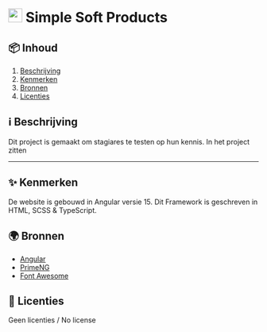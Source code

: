 <h1>
  <img src="https://user-images.githubusercontent.com/47314813/214880490-f9031164-14f2-485c-9e3a-d1fe5c9c40d7.png" style="height: 1em;">
  <span>Simple Soft Products</span>
</h1>

<h2 id="inhoud">📦 Inhoud</h2>

<ol>
  <li>
    <a href="#beschrijving">Beschrijving</a>
  </li>
  <li>
    <a href="#kenmerken">Kenmerken</a>
  </li>
  <li>
    <a href="#bronnen">Bronnen</a>
  </li>
  <li>
    <a href="#licenties">Licenties</a>
  </li>
</ol>


<h2 id="beschrijving">ℹ️ Beschrijving</h2>

Dit project is gemaakt om stagiares te testen op hun kennis. In het project zitten 
***

<h2 id="kenmerken">✨ Kenmerken</h2>

De website is gebouwd in Angular versie 15. Dit Framework is geschreven in HTML, SCSS & TypeScript.

<h2 id="bronnen">🌍 Bronnen</h2>

- [Angular](https://angular.io/)
- [PrimeNG](https://primeng.org/)
- [Font Awesome](https://fontawesome.com/)

<h2 id="licenties">🪪 Licenties</h2>

Geen licenties / No license
